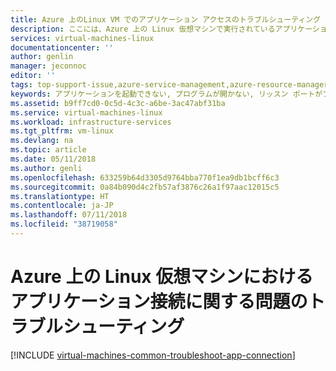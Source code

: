 ```yaml
---
title: Azure 上のLinux VM でのアプリケーション アクセスのトラブルシューティング | Microsoft Docs
description: ここには、Azure 上の Linux 仮想マシンで実行されているアプリケーションへの接続における問題を切り分けるための詳細なトラブルシューティング手順が記載されています。
services: virtual-machines-linux
documentationcenter: ''
author: genlin
manager: jeconnoc
editor: ''
tags: top-support-issue,azure-service-management,azure-resource-manager
keywords: アプリケーションを起動できない, プログラムが開かない, リッスン ポートがブロックされている, プログラムを起動できない, リッスン ポートがブロックされている
ms.assetid: b9ff7cd0-0c5d-4c3c-a6be-3ac47abf31ba
ms.service: virtual-machines-linux
ms.workload: infrastructure-services
ms.tgt_pltfrm: vm-linux
ms.devlang: na
ms.topic: article
ms.date: 05/11/2018
ms.author: genli
ms.openlocfilehash: 633259b64d3305d9764bba770f1ea9db1bcff6c3
ms.sourcegitcommit: 0a84b090d4c2fb57af3876c26a1f97aac12015c5
ms.translationtype: HT
ms.contentlocale: ja-JP
ms.lasthandoff: 07/11/2018
ms.locfileid: "38719058"
---
```

# <a name="troubleshoot-application-connectivity-issues-on-a-linux-virtual-machine-in-azure"></a>Azure 上の Linux 仮想マシンにおけるアプリケーション接続に関する問題のトラブルシューティング
[!INCLUDE [virtual-machines-common-troubleshoot-app-connection](../../../includes/virtual-machines-common-troubleshoot-app-connection.md)]

